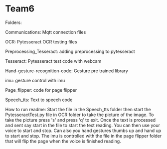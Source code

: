 # Team6

Folders: 

Communications: Mqtt connection files 

OCR: Pytesseract OCR testing files 

Preprocessing_Tesseract: adding preprocessing to pytesseract

Tesseract: Pytesseract test code with webcam 

Hand-gesture-recognition-code: Gesture pre trained library

imu: gesture control with imu 

Page_flipper: code for page flipper 

Speech_tts: Text to speech code 

How to run readme: 
Start the file in the Speech_tts folder then start the PytesseractTest.py file in OCR folder to take the picture of the image.  To take the picture press 's' and press 'q' to exit. Once the text is processed and sent say start in the file to start the text reading.  You can then use your voice to start and stop. Can also you hand gestures thumbs up and hand up to start and stop.  The imu is controlled with the file in the page flipper folder that will flip the page when the voice is finished reading.  
